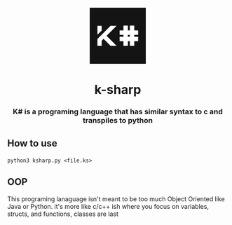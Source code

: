 <p align="center">
<img src="icon.jpg" style="height: 128px">
</p>

<h1 align="center">k-sharp</h1>

<h3 align="center">K# is a programing language that has similar syntax to c and transpiles to python</h3>

## How to use

`python3 ksharp.py <file.ks>`

## OOP

This programing lanaguage isn't meant to be too much Object Oriented like Java or Python. it's more like c/c++ ish where you focus on variables, structs, and functions, classes are last
